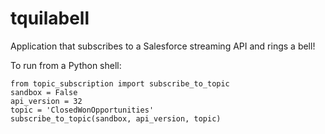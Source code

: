 # tquilabell
Application that subscribes to a Salesforce streaming API and rings a bell!

To run from a Python shell:

    from topic_subscription import subscribe_to_topic
    sandbox = False
    api_version = 32
    topic = 'ClosedWonOpportunities'
    subscribe_to_topic(sandbox, api_version, topic)

